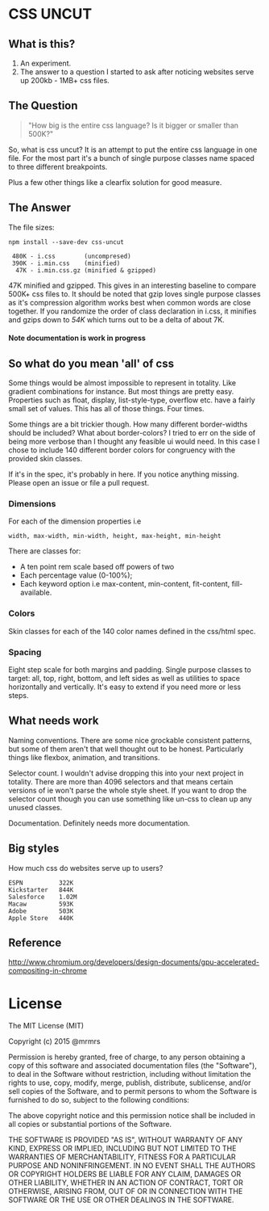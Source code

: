 # CSS UNCUT

## What is this?

1. An experiment.
2. The answer to a question I started to ask after noticing websites serve up 200kb - 1MB+ css files.

## The Question

> "How big is the entire css language? Is it bigger or smaller than 500K?"

So, what is css uncut? It is an attempt to put the entire css language in one file.
For the most part it's a bunch of single purpose classes name spaced to three different breakpoints.

Plus a few other things like a clearfix solution for good measure.

## The Answer

The file sizes:

```
npm install --save-dev css-uncut
```
```
 480K - i.css        (uncompresed)
 390K - i.min.css    (minified)
  47K - i.min.css.gz (minified & gzipped)
```

47K minified and gzipped. This gives in an interesting baseline to compare 500K+ css files to.
It should be noted that gzip loves single purpose classes as it's compression algorithm
works best when common words are close together.
If you randomize the order of class declaration in i.css,
it minifies and gzips down to *54K* which turns out to be a delta of about 7K.

#### Note documentation is work in progress

## So what do you mean 'all' of css

Some things would be almost impossible to represent in totality. Like gradient combinations for instance.
But most things are pretty easy. Properties such as float, display, list-style-type, overflow etc.
have a fairly small set of values. This has all of those things. Four times.

Some things are a bit trickier though. How many different border-widths should be included? What about
border-colors? I tried to err on the side of being more verbose than I thought any feasible ui would need.
In this case I chose to include 140 different border colors for congruency with the provided skin classes.

If it's in the spec, it's probably in here. If you notice anything missing. Please open an issue or file a pull
request.

### Dimensions

For each of the dimension properties i.e
```
width, max-width, min-width, height, max-height, min-height
```
There are classes for:
* A ten point rem scale based off powers of two
* Each percentage value (0-100%);
* Each keyword option i.e max-content, min-content, fit-content, fill-available.

### Colors

Skin classes for each of the 140 color names defined in the css/html spec.

### Spacing

Eight step scale for both margins and padding.
Single purpose classes to target: all, top, right, bottom, and left sides as well
as utilities to space horizontally  and vertically. It's easy to extend if you need more or less
steps.

## What needs work

Naming conventions. There are some nice grockable consistent patterns, but some of them aren't that
well thought out to be honest. Particularly things like flexbox, animation, and transitions.

Selector count. I wouldn't advise dropping this into your next project in totality.
There are more than 4096 selectors and that means certain versions of ie won't parse
the whole style sheet. If you want to drop the selector count though you can use something like un-css
to clean up any unused classes.

Documentation. Definitely needs more documentation.

## Big styles

How much css do websites serve up to users?

```
ESPN          322K
Kickstarter   844K
Salesforce    1.02M
Macaw         593K
Adobe         503K
Apple Store   440K
```

## Reference

http://www.chromium.org/developers/design-documents/gpu-accelerated-compositing-in-chrome

# License

The MIT License (MIT)

Copyright (c) 2015 @mrmrs

Permission is hereby granted, free of charge, to any person obtaining a copy
of this software and associated documentation files (the "Software"), to deal
in the Software without restriction, including without limitation the rights
to use, copy, modify, merge, publish, distribute, sublicense, and/or sell
copies of the Software, and to permit persons to whom the Software is
furnished to do so, subject to the following conditions:

The above copyright notice and this permission notice shall be included in
all copies or substantial portions of the Software.

THE SOFTWARE IS PROVIDED "AS IS", WITHOUT WARRANTY OF ANY KIND, EXPRESS OR
IMPLIED, INCLUDING BUT NOT LIMITED TO THE WARRANTIES OF MERCHANTABILITY,
FITNESS FOR A PARTICULAR PURPOSE AND NONINFRINGEMENT. IN NO EVENT SHALL THE
AUTHORS OR COPYRIGHT HOLDERS BE LIABLE FOR ANY CLAIM, DAMAGES OR OTHER
LIABILITY, WHETHER IN AN ACTION OF CONTRACT, TORT OR OTHERWISE, ARISING FROM,
OUT OF OR IN CONNECTION WITH THE SOFTWARE OR THE USE OR OTHER DEALINGS IN
THE SOFTWARE.

